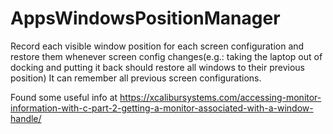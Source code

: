 # AppsWindowsPositionManager
Record each visible window position for each screen configuration and restore them whenever screen config changes(e.g.: taking the laptop out of docking and putting it back should restore all windows to their previous position)
It can remember all previous screen configurations.

Found some useful info at https://xcalibursystems.com/accessing-monitor-information-with-c-part-2-getting-a-monitor-associated-with-a-window-handle/